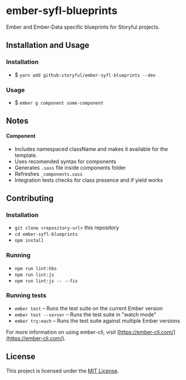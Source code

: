 # ember-syfl-blueprints

Ember and Ember-Data specific blueprints for Storyful projects.

## Installation and Usage

### Installation

* $ `yarn add github:storyful/ember-syfl-blueprints --dev`

### Usage

* $ `ember g component some-component`

## Notes

#### Component

* Includes namespaced className and makes it available for the template.
* Uses recomended syntax for components
* Generates `.sass` file inside components folder
* Refreshes `_components.sass`
* Integration tests checks for class presence and if yield works

## Contributing

### Installation

* `git clone <repository-url>` this repository
* `cd ember-syfl-blueprints`
* `npm install`

### Running

* `npm run lint:hbs`
* `npm run lint:js`
* `npm run lint:js -- --fix`

### Running tests

* `ember test` – Runs the test suite on the current Ember version
* `ember test --server` – Runs the test suite in "watch mode"
* `ember try:each` – Runs the test suite against multiple Ember versions

For more information on using ember-cli, visit [https://ember-cli.com/](https://ember-cli.com/).

License
------------------------------------------------------------------------------

This project is licensed under the [MIT License](LICENSE.md).
